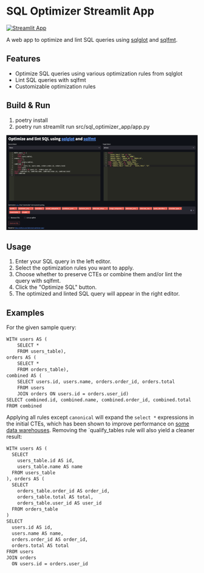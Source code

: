 # SQL Optimizer Streamlit App
[![Streamlit App](https://static.streamlit.io/badges/streamlit_badge_black_white.svg)](https://sql-optimizer.streamlit.app)

A web app to optimize and lint SQL queries using [sqlglot](https://github.com/tobymao/sqlglot) and [sqlfmt](http://sqlfmt.com).

## Features
- Optimize SQL queries using various optimization rules from sqlglot
- Lint SQL queries with sqlfmt
- Customizable optimization rules

## Build & Run

1. poetry install
2. poetry run streamlit run src/sql_optimizer_app/app.py

![Screenshot](img/screenshot.png)


## Usage
1. Enter your SQL query in the left editor.
2. Select the optimization rules you want to apply.
3. Choose whether to preserve CTEs or combine them and/or lint the query with sqlfmt.
4. Click the "Optimize SQL" button.
5. The optimized and linted SQL query will appear in the right editor.


## Examples
For the given sample query:
```
WITH users AS (
    SELECT *
    FROM users_table),
orders AS (
    SELECT *
    FROM orders_table),
combined AS (
    SELECT users.id, users.name, orders.order_id, orders.total
    FROM users
    JOIN orders ON users.id = orders.user_id)
SELECT combined.id, combined.name, combined.order_id, combined.total
FROM combined
```
Applying all rules except `canonical` will expand the `select *` expressions in the initial CTEs, which has been shown to improve performance on [some data warehouses](https://select.dev/posts/should-you-use-ctes-in-snowflake). Removing the `qualify_tables rule will also yield a cleaner result:
```
WITH users AS (
  SELECT
    users_table.id AS id,
    users_table.name AS name
  FROM users_table
), orders AS (
  SELECT
    orders_table.order_id AS order_id,
    orders_table.total AS total,
    orders_table.user_id AS user_id
  FROM orders_table
)
SELECT
  users.id AS id,
  users.name AS name,
  orders.order_id AS order_id,
  orders.total AS total
FROM users
JOIN orders
  ON users.id = orders.user_id
```


